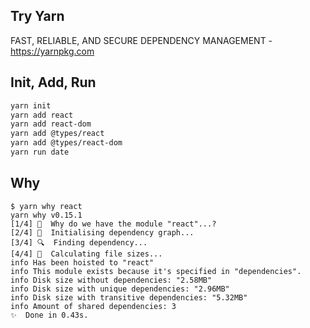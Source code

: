 ## Try Yarn

FAST, RELIABLE, AND SECURE DEPENDENCY MANAGEMENT - https://yarnpkg.com

## Init, Add, Run

```bash
yarn init
yarn add react
yarn add react-dom
yarn add @types/react
yarn add @types/react-dom
yarn run date
```

## Why

```
$ yarn why react
yarn why v0.15.1
[1/4] 🤔  Why do we have the module "react"...?
[2/4] 🚚  Initialising dependency graph...
[3/4] 🔍  Finding dependency...
[4/4] 🚡  Calculating file sizes...
info Has been hoisted to "react"
info This module exists because it's specified in "dependencies".
info Disk size without dependencies: "2.58MB"
info Disk size with unique dependencies: "2.96MB"
info Disk size with transitive dependencies: "5.32MB"
info Amount of shared dependencies: 3
✨  Done in 0.43s.
```
